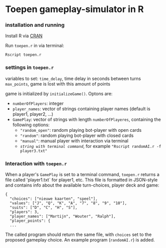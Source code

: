 # Toepen gameplay-simulator in R

### installation and running

Install R via [CRAN](https://cran.r-project.org/)

Run `toepen.r` in via terminal:

`Rscript toepen.r`

### settings in `toepen.r`

variables to set:
`time_delay`, time delay in seconds between turns
`max_points`, game is lost with this amount of points

game is initialized by `initializeGame()`. Optons are:
 * `numberOfPlayers`: integer
 * `player_names`: vector of strings containing player names (default is player1, player2, ...)
 * `GamePlay`: vector of strings with length `numberOfPlayeres`, containing the following options:
    + `"random_open"`: random playing bot-player with open cards
    + `"random"`: random playing bot-player with closed cards
    + `"manual"`: manual player with interaction via terminal
    + *`string with terminal command`*, for example `"Rscript randomAI.r -f player3.txt"`
    
### Interaction with `toepen.r`

When a player's `GamePlay` is set to a terminal command, `toepen.r` returns a file called 'player1.txt` for player1, etc. 
This file is formatted in JSON-style and contains info about the available turn-choices, player deck and game:
```
{
  "choices": ["nieuwe kaarten", "speel"],
  "values": ["J", "Q", "K", "A", "7", "8", "9", "10"],
  "suits": ["D", "C", "H", "S"],
  "players": 3,
  "player_names": ["Martijn", "Wouter", "Ralph"],
  "player_points": {
  ...
```  

The called program should return the same file, with `choices` set to the proposed gameplay choice. 
An example program (`randomAI.r`) is added.

